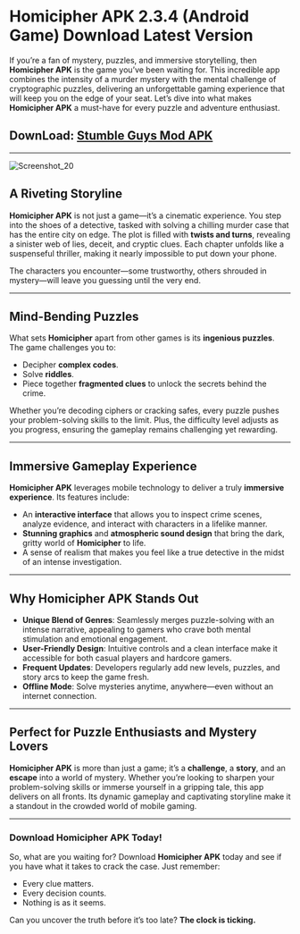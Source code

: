 # Homicipher APK 2.3.4 (Android Game) Download Latest Version

If you’re a fan of mystery, puzzles, and immersive storytelling, then **Homicipher APK** is the game you’ve been waiting for. This incredible app combines the intensity of a murder mystery with the mental challenge of cryptographic puzzles, delivering an unforgettable gaming experience that will keep you on the edge of your seat. Let’s dive into what makes **Homicipher APK** a must-have for every puzzle and adventure enthusiast.
## DownLoad:  [Stumble Guys Mod APK](https://apktodo.io/homicipher/)
---
![Screenshot_20](https://github.com/user-attachments/assets/caa19480-1d60-4acf-a601-aa47b4ca82e8)

## **A Riveting Storyline**
**Homicipher APK** is not just a game—it’s a cinematic experience. You step into the shoes of a detective, tasked with solving a chilling murder case that has the entire city on edge. The plot is filled with **twists and turns**, revealing a sinister web of lies, deceit, and cryptic clues. Each chapter unfolds like a suspenseful thriller, making it nearly impossible to put down your phone. 

The characters you encounter—some trustworthy, others shrouded in mystery—will leave you guessing until the very end.

---

## **Mind-Bending Puzzles**
What sets **Homicipher** apart from other games is its **ingenious puzzles**. The game challenges you to:

- Decipher **complex codes**.
- Solve **riddles**.
- Piece together **fragmented clues** to unlock the secrets behind the crime.

Whether you’re decoding ciphers or cracking safes, every puzzle pushes your problem-solving skills to the limit. Plus, the difficulty level adjusts as you progress, ensuring the gameplay remains challenging yet rewarding.

---

## **Immersive Gameplay Experience**
**Homicipher APK** leverages mobile technology to deliver a truly **immersive experience**. Its features include:

- An **interactive interface** that allows you to inspect crime scenes, analyze evidence, and interact with characters in a lifelike manner.
- **Stunning graphics** and **atmospheric sound design** that bring the dark, gritty world of **Homicipher** to life.
- A sense of realism that makes you feel like a true detective in the midst of an intense investigation.

---

## **Why Homicipher APK Stands Out**

- **Unique Blend of Genres**: Seamlessly merges puzzle-solving with an intense narrative, appealing to gamers who crave both mental stimulation and emotional engagement.
- **User-Friendly Design**: Intuitive controls and a clean interface make it accessible for both casual players and hardcore gamers.
- **Frequent Updates**: Developers regularly add new levels, puzzles, and story arcs to keep the game fresh.
- **Offline Mode**: Solve mysteries anytime, anywhere—even without an internet connection.

---

## **Perfect for Puzzle Enthusiasts and Mystery Lovers**
**Homicipher APK** is more than just a game; it’s a **challenge**, a **story**, and an **escape** into a world of mystery. Whether you’re looking to sharpen your problem-solving skills or immerse yourself in a gripping tale, this app delivers on all fronts. Its dynamic gameplay and captivating storyline make it a standout in the crowded world of mobile gaming.

---

### **Download Homicipher APK Today!**
So, what are you waiting for? Download **Homicipher APK** today and see if you have what it takes to crack the case. Just remember:

- Every clue matters.
- Every decision counts.
- Nothing is as it seems.

Can you uncover the truth before it’s too late? **The clock is ticking.**
